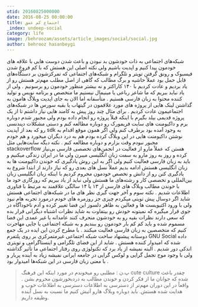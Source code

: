 ```yaml
---
utid: 20160825000000
date: 2016-08-25 00:00:00
title: اجتماع کم عمق
_index: undeep-social
category: life
image: /behroozam/assets/article_images/social/social.jpg
author: behrooz hasanbeygi
---
```

شبکه‌های اجتماعی به ذات خودشون بد نبودن و  باعث شدن دوست هایی با علاقه های خودمون پیدا کنیم و اپدیت باشیم ولی نکته اصلی این هستش که با کم فروِغ شدن فیسبوک و رونق گرفتن تویتر و تلگرام و شبکه‌های اجتماعی که تمرکزشون بر دستگاه‌های قابل حمل بود عملاً حاشیه و برگ مطالب که گاهی از اصل مطلب مهم‌تر هستش رو از یاد بردیم و عادت کردیم با ۱۴۰ کاراکتر و نه بیشتر منظور خودمون رو برسونیم . ولی از یاد نباید ببریم که ما شاعر رباعی یا مینیمال نیستیم ما متخصص و برنامه نویس و تولید کننده محتوا به زبان فارسی هستیم . متأسفانه اما الان به جای اپدیت وبلاگ هامون به گذاشتن لینک هایی از پروژه های مورد علاقمون در گیتهاب یا بقیه سورس ها در شبکه‌های اجتماعیمون عادت کردیم . برای مثال چند روز پیش به کامند هایی نیاز داشتم تا از یک پروژه قدیمی بیلد بگیرم با اینکه قبلاً پروژه رو انجام داده بودم ولی مجبور شدم دوباره برم و داکیومنت های سایت فریمورک رو دوباره مطالعه کنم و دستی مشکلات دپندنسی رو که بعد از آپدیت sdk به وجود آمده بود برطرف کنم ولی اگر همون موقع اقدام به نوشتن داکیومنت هایی در این وبلاگ کرده بودم هم به درد دیگران میخورد و هم خودم مجبور نبودم وقت بزارم و دوباره مطالعه کنم .
نکته دیگه سایت‌هایی مثل stackoverflow هستن که عملاً مارو از فعالیت در انجمن‌های تخصصی فارسی بی‌نیاز کرده و روز به روز مارو به سمت زبان انگلیسی میبرن ولی ما در ایران زندگی میکنیم و باید به زبان فارسی فعالیت کنیم ولی اگر به این روش یادگیری که خوندن داکیومنت ها به زبان  انگلیسی هستش ادامه بدیم عملاً نسل های بعدی رو که نیاز دارند از ابتدا شروع به یادگیری کنن رو از دانش و تخصص خودمون محروم کردیم با اینکه زبان انگلیسی زبان بین‌المللی و تخصصی کار و رشته‌های ما هستش ولی نباید از یاد ببریم که روزگاری خود ما با خوندن مطالب وبلاگ های فارسی از ۱۳ یا ۱۴ سالگی علاقمند به مرتبط با فناوری اطلاعات شدیم .
نکته سوم و آخر جهت گیری نظر های ما در شبکه‌های اجتماعی هستش شاید اگر دوسال پیش تویتی میکردم چیزی جز روزمره های خودم درمورد تجربه هام نبود ولی با ورود اکتیویست ها و فعالین به ظاهر دلسوز این فضا تغییر کرده و آدم ناخودآگاه در جوی قرار میگیره که نمیتونه خودش رو بیتفاوت به شاید نظرات اشتباه دیگرانی قرار بده که سعی دارند نظرات بقیه رو به خودشون منحرف کنند عامدانه یا غیر عمدی این فضا مسموم شده و باید کم کم بار خودمون رو ببندیم و به شبکه اجتماعی یا جایی مهاجرت کنیم که متخصصین به زبان فارسی فعالیت میکنند . با مطرح کردن این ایده در یک جمع دوستانه پیشنهاد ساخت شبکه اجتماعی غیرمتمرکزی بر روی پلتفرم GNU Social داده شده که امیدوار کننده هستش . شاید از این فضای تلگرامی و اینستاگرامی و تویتری اندکی دور شدیم .
البته نمیشه از یاد برد که تکنولوژی روی رفتار اجتماعی ما تأثیر گذاشته ولی با وجود موج تجمل گرایی و لوکس گرایی در جامعه ایرانی نمیشه زیاد به آینده پربار و با معنی زبان فارسی در این شبکه‌ها امیدوار بود .

> پ.ن : مطلبی رو میخوندم در مورد اینکه این فرهنگ cute culture چقدر باعث شده که جوانان ما از فکر کردن و خوندن مطالب به دردبخورشون محروم بشن . واقعاً در این دوران مهم‌تر از دسترسی به اطلاعات دسترسی به اطلاعات خوب و هدایت شده هستش. باید دوباره وبلاگ هارو آتیش کنیم ما نسبت به نسل آینده وظیفه داریم.
